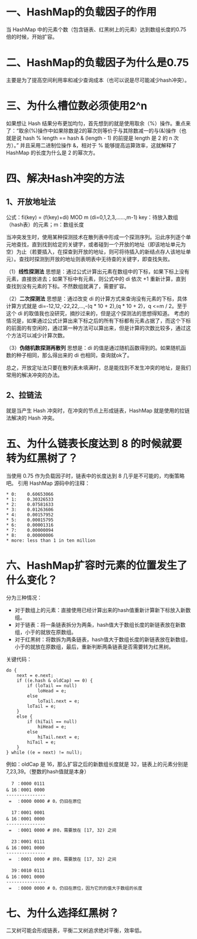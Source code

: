 # 一、HashMap的负载因子的作用
当 HashMap 中的元素个数（包含链表、红黑树上的元素）达到数组长度的0.75倍的时候，开始扩容。


# 二、HashMap的负载因子为什么是0.75
主要是为了提高空间利用率和减少查询成本（也可以说是尽可能减少hash冲突）。


# 三、为什么槽位数必须使用2^n
如果想让 Hash 结果分布更加均匀，首先想到的就是使用取余（%）操作。重点来了：“取余(%)操作中如果除数是2的幂次则等价于与其除数减一的与(&)操作（也就是说 hash % length == hash & (length - 1) 的前提是 length 是 2 的 n 次方）。” 并且采用二进制位操作 &，相对于 % 能够提高运算效率，这就解释了 HashMap 的长度为什么是 2 的幂次方。


# 四、解决Hash冲突的方法
## 1、开放地址法
公式：fi(key) = (f(key)+di) MOD m (di=0,1,2,3,......,m-1)
key：待放入数组（hash表）的元素；m：数组长度

当冲突发生时，使用某种探测技术在散列表中形成一个探测序列。沿此序列逐个单元地查找，直到找到给定的关键字，或者碰到一个开放的地址（即该地址单元为空）为止（若要插入，在探查到开放的地址，则可将待插入的新结点存人该地址单元）。查找时探测到开放的地址则表明表中无待查的关键字，即查找失败。

（1）**线性探测法**
思想是：通过公式计算出元素在数组中的下标，如果下标上没有元素，直接放进去；如果下标中有元素，则公式中的 di 依次 +1 重新计算，直到查找到没有元素的下标。不然数组就满了，需要扩容。

（2）**二次探测法**
思想是：通过改变 di 的计算方式来查询没有元素的下标，具体计算方式就是 di=-12,12,-22,22,…,-(q * 10 + 2),(q * 10 + 2)，q <=m / 2。至于这个 di 的取值我也没研究，摘抄过来的，但是这个探测法的思想得知道。
考虑的情况是，如果通过公式计算出来下标之后的所有下标都有元素占据了，而这个下标的前面的有空闲的，通过第一种方法可以算出来，但是计算的次数比较多，通过这个方法可以减少计算次数。

（3）**伪随机数探测再散列**
思想是：di 的值是通过随机函数得到的。如果随机函数的种子相同，那么得出来的 di 也相同，查询就ok了。

总之，开放定址法只要在散列表未填满时，总是能找到不发生冲突的地址，是我们常用的解决冲突的办法。

## 2、拉链法
就是当产生 Hash 冲突时，在冲突的节点上形成链表，HashMap 就是使用的拉链法解决的 Hash 冲突。


# 五、为什么链表长度达到 8 的时候就要转为红黑树了？
当使用 0.75 作为负载因子时，链表中的长度达到 8 几乎是不可能的，均衡策略吧。
引用 HashMap 源码中的注释：
```
* 0:    0.60653066
* 1:    0.30326533
* 2:    0.07581633
* 3:    0.01263606
* 4:    0.00157952
* 5:    0.00015795
* 6:    0.00001316
* 7:    0.00000094
* 8:    0.00000006
* more: less than 1 in ten million
```

# 六、HashMap扩容时元素的位置发生了什么变化？
分为三种情况：
* 对于数组上的元素：直接使用已经计算出来的hash值重新计算新下标放入新数组。
* 对于链表：将一条链表拆分为两条，hash值大于数组长度的新链表放在新数组，小于的就放在原数组。
* 对于红黑树：将数拆为两条链表，hash值大于数组长度的新链表放在新数组，小于的就放在原数组，最后，重新判断两条链表是否需要转为红黑树。

关键代码：
```
do {
    next = e.next;
    if ((e.hash & oldCap) == 0) {
        if (loTail == null)
            loHead = e;
        else
            loTail.next = e;
        loTail = e;
    }
    else {
        if (hiTail == null)
            hiHead = e;
        else
            hiTail.next = e;
        hiTail = e;
    }
} while ((e = next) != null);
```

例如：oldCap 是 16，那么扩容之后的新数组长度就是 32，链表上的元素分别是 7,23,39。（整数的hash值就是本身）
```
  7 ：0000 0111
& 16：0001 0000
---------------
 =  ：0000 0000 # 0，仍旧在原位

  17：0001 0001
& 16：0001 0000
---------------
 =  ：0001 0000 # 非0，需要放在 [17, 32) 之间

  23：0001 0111
& 16：0001 0000
---------------
 =  ：0001 0000 # 非0，需要放在 [17, 32) 之间

  39：0010 0111
& 16：0001 0000
---------------
 =  ：0000 0000 # 0，仍旧在原位，因为它的的值大于数组的长度
```

# 七、为什么选择红黑树？

二叉树可能会形成链表，平衡二叉树追求绝对平衡，效率低。
